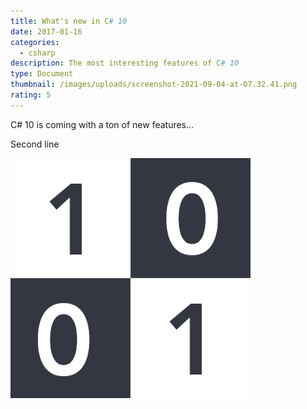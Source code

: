```yaml
---
title: What's new in C# 10
date: 2017-01-16
categories:
  - csharp
description: The most interesting features of C# 10
type: Document
thumbnail: /images/uploads/screenshot-2021-09-04-at-07.32.41.png
rating: 5
---
```

C# 10 is coming with a ton of new features...

Second line

![](/images/uploads/touch-icon.png "Bits Collector")